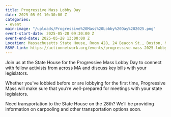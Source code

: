 ```yaml
---
title: Progressive Mass Lobby Day
date: 2025-05-01 10:30:00 Z
categories:
- event
main-image: "/uploads/Progressive%20Mass%20Lobby%20Day%202025.png"
event-start-date: 2025-05-28 09:30:00 Z
event-end-date: 2025-05-28 13:00:00 Z
Location: Massachusetts State House, Room 428, 24 Beacon St., Boston, MA
RSVP-link: https://actionnetwork.org/events/progressive-mass-2025-lobby-day
---
```


Join us at the State House for the Progressive Mass Lobby Day to connect with fellow activists from across MA and discuss key bills with your legislators. 

Whether you've lobbied before or are lobbying for the first time, Progressive Mass will make sure that you’re well-prepared for meetings with your state legislators. 

Need transportation to the State House on the 28th? We’ll be providing information on carpooling and other transportation options soon.
